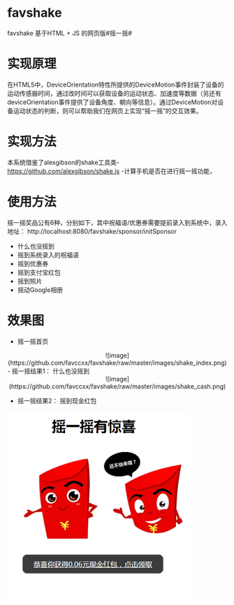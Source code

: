 # favshake
favshake
基于HTML + JS 的网页版#摇一摇#


# 实现原理
在HTML5中，DeviceOrientation特性所提供的DeviceMotion事件封装了设备的运动传感器时间，通过改时间可以获取设备的运动状态、加速度等数据（另还有deviceOrientation事件提供了设备角度、朝向等信息）。通过DeviceMotion对设备运动状态的判断，则可以帮助我们在网页上实现“摇一摇”的交互效果。

# 实现方法
本系统借鉴了alexgibson的shake工具类- https://github.com/alexgibson/shake.js -计算手机是否在进行摇一摇功能，

# 使用方法


摇一摇奖品公有6种，分别如下，其中祝福语/优惠券需要提前录入到系统中，录入地址： http://localhost:8080/favshake/sponsor/initSponsor

- 什么也没摇到
- 摇到系统录入的祝福语
- 摇到优惠券
- 摇到支付宝红包
- 摇到照片
- 摇动Google相册

# 效果图
- 摇一摇首页
<center>
![image](https://github.com/favccxx/favshake/raw/master/images/shake_index.png)
</center>
- 摇一摇结果1： 什么也没摇到

<div style="text-align: center">
![image](https://github.com/favccxx/favshake/raw/master/images/shake_cash.png)
</div>

- 摇一摇结果2： 摇到现金红包

![image](https://github.com/favccxx/favshake/raw/master/images/shake_cash.png)
